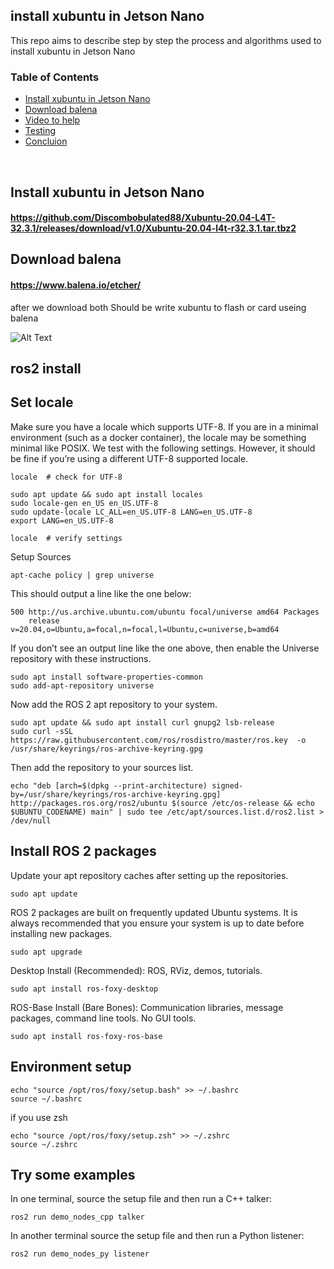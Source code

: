 ## install xubuntu in  Jetson Nano
This repo aims to describe step by step the process and algorithms used to install xubuntu in  Jetson Nano
<br>

### Table of Contents
* [Install xubuntu in Jetson Nano](#install_xubuntu_in_Jetson_Nano)
* [Download balena](#download_balena)
* [Video to help](#video_to_help)
* [Testing](#testing)
* [Concluion](#concluion)
<br>

## Install xubuntu in  Jetson Nano
#### https://github.com/Discombobulated88/Xubuntu-20.04-L4T-32.3.1/releases/download/v1.0/Xubuntu-20.04-l4t-r32.3.1.tar.tbz2

## Download balena
#### https://www.balena.io/etcher/

after we download both Should be write xubuntu to flash or card useing balena

![Alt Text](https://www.balena.io/static/steps-8006dca57323756b1b84fb9408742409.gif)

## ros2 install


## Set locale

Make sure you have a locale which supports UTF-8. If you are in a minimal environment (such as a docker container), the locale may be something minimal like POSIX. We test with the following settings. However, it should be fine if you’re using a different UTF-8 supported locale.
```
locale  # check for UTF-8

sudo apt update && sudo apt install locales
sudo locale-gen en_US en_US.UTF-8
sudo update-locale LC_ALL=en_US.UTF-8 LANG=en_US.UTF-8
export LANG=en_US.UTF-8

locale  # verify settings
```
Setup Sources
```
apt-cache policy | grep universe
```

This should output a line like the one below:

```
500 http://us.archive.ubuntu.com/ubuntu focal/universe amd64 Packages
    release v=20.04,o=Ubuntu,a=focal,n=focal,l=Ubuntu,c=universe,b=amd64
```

If you don’t see an output line like the one above, then enable the Universe repository with these instructions.

```
sudo apt install software-properties-common
sudo add-apt-repository universe
```

Now add the ROS 2 apt repository to your system.


```
sudo apt update && sudo apt install curl gnupg2 lsb-release
sudo curl -sSL https://raw.githubusercontent.com/ros/rosdistro/master/ros.key  -o /usr/share/keyrings/ros-archive-keyring.gpg
```

Then add the repository to your sources list.

```
echo "deb [arch=$(dpkg --print-architecture) signed-by=/usr/share/keyrings/ros-archive-keyring.gpg] http://packages.ros.org/ros2/ubuntu $(source /etc/os-release && echo $UBUNTU_CODENAME) main" | sudo tee /etc/apt/sources.list.d/ros2.list > /dev/null
```

## Install ROS 2 packages

Update your apt repository caches after setting up the repositories.

```
sudo apt update
```

ROS 2 packages are built on frequently updated Ubuntu systems. It is always recommended that you ensure your system is up to date before installing new packages.

```
sudo apt upgrade
```

Desktop Install (Recommended): ROS, RViz, demos, tutorials.

```
sudo apt install ros-foxy-desktop

```
ROS-Base Install (Bare Bones): Communication libraries, message packages, command line tools. No GUI tools.


```
sudo apt install ros-foxy-ros-base
```

## Environment setup
```
echo "source /opt/ros/foxy/setup.bash" >> ~/.bashrc
source ~/.bashrc
```
if you use zsh 

```
echo "source /opt/ros/foxy/setup.zsh" >> ~/.zshrc
source ~/.zshrc
```

## Try some examples

In one terminal, source the setup file and then run a C++ talker:

```
ros2 run demo_nodes_cpp talker
```

In another terminal source the setup file and then run a Python listener:

```
ros2 run demo_nodes_py listener
```
